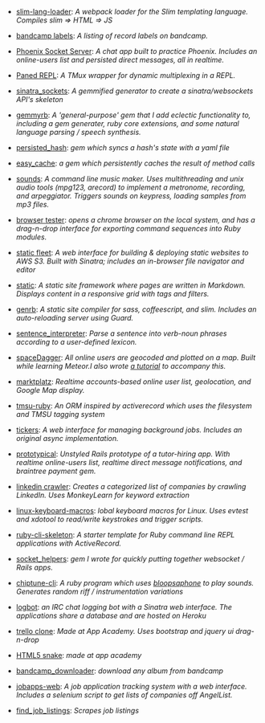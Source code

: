 - [slim-lang-loader](http://github.com/maxpleaner/slim-lang-loader):
  _A webpack loader for the Slim templating language. Compiles slim => HTML => JS_

- [bandcamp labels](https://maxpleaner.github.io/bandcamp_labels):
  _A listing of record labels on bandcamp._

- [Phoenix Socket Server](https://github.com/maxpleaner/phoenix_socket_server):
  _A chat app built to practice Phoenix. Includes an online-users list and persisted direct messages, all in realtime._

- [Paned REPL](https://github.com/maxpleaner/paned_repl):
  _A TMux wrapper for dynamic multiplexing in a REPL._

- [sinatra_sockets](https://github.com/maxpleaner/sinatra_sockets">sinatra_sockets):
  _A gemmified generator to create a sinatra/websockets API's skeleton_

- [gemmyrb](https://github.com/maxpleaner/gemmy):
  _A 'general-purpose' gem that I add eclectic functionality to, including a gem generater, ruby core extensions, and some natural language parsing / speech synthesis._

- [persisted_hash](http://github.com/maxpleaner/persisted_hash):
  _gem which syncs a hash's state with a yaml file_

- [easy_cache](http://github.com/maxpleaner/easy_cache):
  _a gem which persistently caches the result of method calls_

- [sounds](https://github.com/maxpleaner/sounds):
  _A command line music maker. Uses multithreading and unix audio tools (mpg123, arecord) to implement a metronome, recording, and arpeggiator. Triggers sounds on keypress, loading samples from mp3 files._

- [browser tester](https://github.com/maxpleaner/browser_tester):
  _opens a chrome browser on the local system, and has a drag-n-drop interface for exporting command sequences into Ruby modules._

- [static fleet](https://github.com/maxpleaner/static_fleet):
  _A web interface for building & deploying static websites to AWS S3. Built with Sinatra; includes an in-browser file navigator and editor_

- [static](https://github.com/maxpleaner/static):
  _A static site framework where pages are written in Markdown. Displays content in a responsive grid with tags and filters._

- [genrb](https://github.com/maxpleaner/genrb):
  _A static site compiler for sass, coffeescript, and slim. Includes an auto-reloading server using Guard._

- [sentence_interpreter](https://github.com/maxpleaner/sentence_interpreter):
  _Parse a sentence into verb-noun phrases according to a user-defined lexicon._

- [spaceDagger](https://github.com/maxpleaner/spaceDagger">spaceDagger):
  _All online users are geocoded and plotted on a map. Built while learning Meteor.I also wrote [a tutorial](https://medium.com/@maxpleaner/meteor-tutorial-plotting-online-users-on-a-map-adf3c3d1ebc6) to accompany this._

- [marktplatz](https://github.com/maxpleaner/marktplatz):
  _Realtime accounts-based online user list, geolocation, and Google Map display._

- [tmsu-ruby](https://github.com/maxpleaner/tmsu-ruby):
  _An ORM inspired by activerecord which uses the filesystem and TMSU tagging system_

- [tickers](https://github.com/maxpleaner/tickers):
  _A web interface for managing background jobs. Includes an original async implementation._

- [prototypical](https://github.com/maxpleaner/prototypical):
  _Unstyled Rails prototype of a tutor-hiring app. With realtime online-users list, realtime direct message notifications, and braintree payment gem._

- [linkedin crawler](https://github.com/maxpleaner/tagger):
  _Creates a categorized list of companies by crawling LinkedIn. Uses MonkeyLearn for keyword extraction_

- [linux-keyboard-macros](http://github.com/maxpleaner/linux-keyboard-macros):
  _lobal keyboard macros for Linux. Uses evtest and xdotool to read/write keystrokes and trigger scripts._

- [ruby-cli-skeleton](http://github.com/maxpleaner/ruby-cli-skeleton):
  _A starter template for Ruby command line REPL applications with ActiveRecord._

- [socket_helpers](http://github.com/maxpleaner/socket_helpers):
  _gem I wrote for quickly putting together websocket / Rails apps._

- [chiptune-cli](http://github.com/maxpleaner/chiptune-cli):
  _A ruby program which uses [bloopsaphone](https://github.com/mental/bloopsaphone) to play sounds. Generates random riff / instrumentation variations_

- [logbot](http://maxp-logbot.herokuapp.com):
  _an IRC chat logging bot with a Sinatra web interface. The applications share a database and are hosted on Heroku_

- [trello clone](http://maxp-trello.herokuapp.com/#boards/1):
  _Made at App Academy. Uses bootstrap and jquery ui drag-n-drop_

- [HTML5 snake](http://maxpleaner.github.io/snake):
  _made at app academy_

- [bandcamp_downloader](https://github.com/maxpleaner/bandcamp_downloader):
  _download any album from bandcamp_

- [jobapps-web](https://github.com/MaxPleaner/jobapps):
  _A job application tracking system with a web interface. Includes a selenium script to get lists of companies off AngelList._

- [find_job_listings](https://github.com/maxpleaner/find_job_listings):
  _Scrapes job listings_
